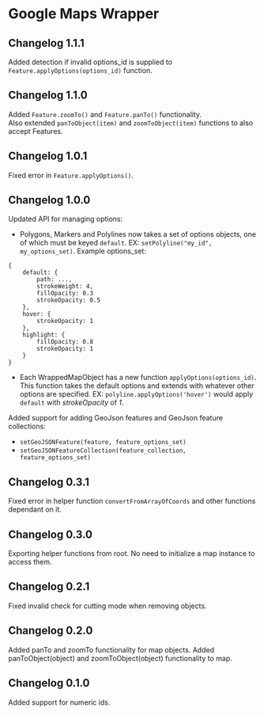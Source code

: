 # Google Maps Wrapper

## Changelog 1.1.1
Added detection if invalid options_id is supplied to `Feature.applyOptions(options_id)` function.

## Changelog 1.1.0
Added `Feature.zoomTo()` and `Feature.panTo()` functionality.  
Also extended `panToObject(item)` and `zoomToObject(item)` functions to also accept Features.

## Changelog 1.0.1
Fixed error in `Feature.applyOptions()`.

## Changelog 1.0.0
Updated API for managing options:  
- Polygons, Markers and Polylines now takes a set of options objects, one of which must be keyed `default`. EX: `setPolyline("my_id", my_options_set)`. Example options_set:
```
{
    default: {
        path: ...,
        strokeWeight: 4,
        fillOpacity: 0.3
        strokeOpacity: 0.5
    },
    hover: {
        strokeOpacity: 1
    },
    highlight: {
        fillOpacity: 0.8
        strokeOpacity: 1
    }
}
```

- Each WrappedMapObject has a new function `applyOptions(options_id)`. This function takes the default options and extends with whatever other options are specified. EX: `polyline.applyOptions('hover')` would apply `default` with _strokeOpacity_ of _1_.

Added support for adding GeoJson features and GeoJson feature collections:  
 - `setGeoJSONFeature(feature, feature_options_set)`
 - `setGeoJSONFeatureCollection(feature_collection, feature_options_set)`


## Changelog 0.3.1
Fixed error in helper function `convertFromArrayOfCoords` and other functions dependant on it.

## Changelog 0.3.0
Exporting helper functions from root. No need to initialize a map instance to access them.

## Changelog 0.2.1
Fixed invalid check for cutting mode when removing objects.

## Changelog 0.2.0
Added panTo and zoomTo functionality for map objects.
Added panToObject(object) and zoomToObject(object) functionality to map.

## Changelog 0.1.0
Added support for numeric ids.

